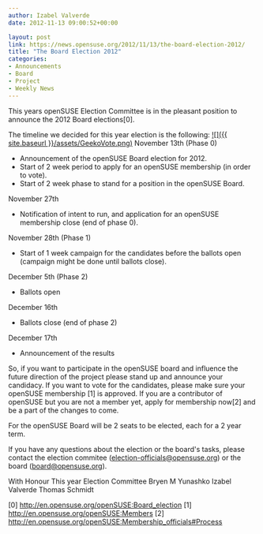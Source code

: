 ```yaml
---
author: Izabel Valverde
date: 2012-11-13 09:00:52+00:00

layout: post
link: https://news.opensuse.org/2012/11/13/the-board-election-2012/
title: "The Board Election 2012"
categories:
- Announcements
- Board
- Project
- Weekly News
---
```

This years openSUSE Election Committee is in the pleasant position to announce the 2012 Board elections[0].

The timeline we decided for this year election is the following:
[![]({{ site.baseurl }}/assets/GeekoVote.png)](https://news.opensuse.org/?attachment_id=14576)
November 13th (Phase 0)
- Announcement of the openSUSE Board election for 2012.
- Start of 2 week period to apply for an openSUSE membership (in order to vote).
- Start of 2 week phase to stand for a position in the openSUSE Board.

November 27th
- Notification of intent to run, and application for an openSUSE membership close (end of phase 0).

November 28th (Phase 1)
- Start of 1 week campaign for the candidates before the ballots open (campaign might be done until ballots close).

December 5th (Phase 2)
- Ballots open

December 16th
- Ballots close (end of phase 2)

December 17th
- Announcement of the results

So, if you want to participate in the openSUSE board and influence the future direction of the project please stand up and announce your candidacy. If you want to vote for the candidates, please make sure your openSUSE membership [1] is approved. If you are a contributor of openSUSE but you are not a member yet, apply for membership now[2] and be a part of the changes to come.

For the openSUSE Board will be 2 seats to be elected, each for a 2 year term.

If you have any questions about the election or the board's tasks, please contact the election commitee (election-officials@opensuse.org) or the board (board@opensuse.org).

With Honour
This year Election Committee
Bryen M Yunashko
Izabel Valverde
Thomas Schmidt

[0] http://en.opensuse.org/openSUSE:Board_election
[1] http://en.opensuse.org/openSUSE:Members
[2] http://en.opensuse.org/openSUSE:Membership_officials#Process		
